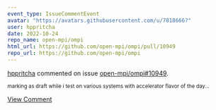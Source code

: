 ```yaml
---
event_type: IssueCommentEvent
avatar: "https://avatars.githubusercontent.com/u/7818666?"
user: hppritcha
date: 2022-10-24
repo_name: open-mpi/ompi
html_url: https://github.com/open-mpi/ompi/pull/10949
repo_url: https://github.com/open-mpi/ompi
---
```


<a href='https://github.com/hppritcha' target='_blank'>hppritcha</a> commented on issue <a href='https://github.com/open-mpi/ompi/pull/10949' target='_blank'>open-mpi/ompi#10949</a>.

<small>marking as draft while i test on various systems with accelerator flavor of the day...</small>

<a href='https://github.com/open-mpi/ompi/pull/10949' target='_blank'>View Comment</a>